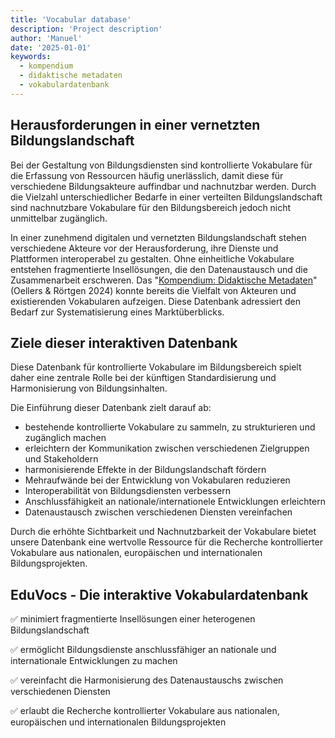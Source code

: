 ```yaml
---
title: 'Vocabular database'
description: 'Project description'
author: 'Manuel'
date: '2025-01-01'
keywords:
  - kompendium
  - didaktische metadaten
  - vokabulardatenbank
---
```


## Herausforderungen in einer vernetzten Bildungslandschaft

Bei der Gestaltung von Bildungsdiensten sind kontrollierte Vokabulare für die Erfassung von Ressourcen häufig unerlässlich, damit diese für verschiedene Bildungsakteure auffindbar und nachnutzbar werden. Durch die Vielzahl unterschiedlicher Bedarfe in einer verteilten Bildungslandschaft sind nachnutzbare Vokabulare für den Bildungsbereich jedoch nicht unmittelbar zugänglich.

In einer zunehmend digitalen und vernetzten Bildungslandschaft stehen verschiedene Akteure vor der Herausforderung, ihre Dienste und Plattformen interoperabel zu gestalten. Ohne einheitliche Vokabulare entstehen fragmentierte Insellösungen, die den Datenaustausch und die Zusammenarbeit erschweren. Das "[Kompendium: Didaktische Metadaten](https://doi.org/10.25656/01:29235)" (Oellers & Rörtgen 2024) konnte bereits die Vielfalt von Akteuren und existierenden Vokabularen aufzeigen. Diese Datenbank adressiert den Bedarf zur Systematisierung eines Marktüberblicks.

## Ziele dieser interaktiven Datenbank

Diese Datenbank für kontrollierte Vokabulare im Bildungsbereich spielt daher eine zentrale Rolle bei der künftigen Standardisierung und Harmonisierung von Bildungsinhalten.

Die Einführung dieser Datenbank zielt darauf ab:

- bestehende kontrollierte Vokabulare zu sammeln, zu strukturieren und zugänglich machen
- erleichtern der Kommunikation zwischen verschiedenen Zielgruppen und Stakeholdern
- harmonisierende Effekte in der Bildungslandschaft fördern
- Mehraufwände bei der Entwicklung von Vokabularen reduzieren
- Interoperabilität von Bildungsdiensten verbessern
- Anschlussfähigkeit an nationale/internationele Entwicklungen erleichtern
- Datenaustausch zwischen verschiedenen Diensten vereinfachen

Durch die erhöhte Sichtbarkeit und Nachnutzbarkeit der Vokabulare bietet unsere Datenbank eine wertvolle Ressource für die Recherche kontrollierter Vokabulare aus nationalen, europäischen und internationalen Bildungsprojekten.

## EduVocs - Die interaktive Vokabulardatenbank

✅ minimiert fragmentierte Insellösungen einer heterogenen Bildungslandschaft

✅ ermöglicht Bildungsdienste anschlussfähiger an nationale und internationale Entwicklungen zu machen

✅ vereinfacht die Harmonisierung des Datenaustauschs zwischen verschiedenen Diensten

✅ erlaubt die Recherche kontrollierter Vokabulare aus nationalen, europäischen und internationalen Bildungsprojekten
